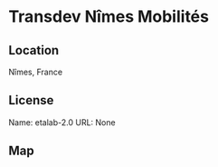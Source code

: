 # Transdev Nîmes Mobilités
    
## Location

Nîmes, France

## License

Name: etalab-2.0
URL: None

## Map

<WorldMap topic="public-transport/rtfs-rt/Transdev_Nimes_Mobilites/vehicle_positions/#" />
